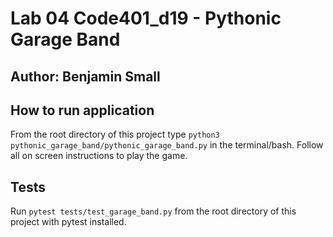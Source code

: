 # Lab 04 Code401_d19 - Pythonic Garage Band

## Author: Benjamin Small

## How to run application

From the root directory of this project type `python3 pythonic_garage_band/pythonic_garage_band.py` in the terminal/bash. Follow all on screen instructions to play the game.

## Tests

Run `pytest tests/test_garage_band.py` from the root directory of this project with pytest installed.